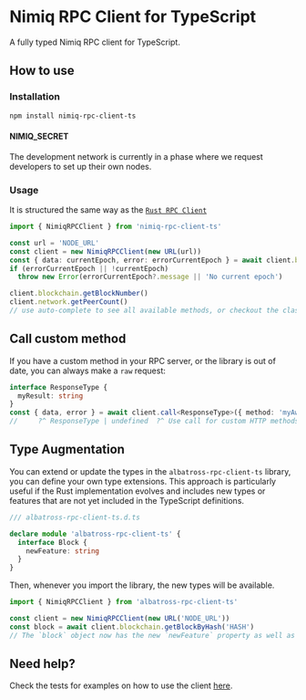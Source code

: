 # Nimiq RPC Client for TypeScript

A fully typed Nimiq RPC client for TypeScript.

## How to use

### Installation

```bash
npm install nimiq-rpc-client-ts
```

#### NIMIQ_SECRET

<!--
The development network is currently in a phase where we are giving RPC access to interested developers. Its main purpose is to invite all developers to exercise and test the Nimiq 2.0 RPC functionality (to see how it fits for their app use cases), and we invite them to file and report any issues through our GitHub repository. Using the TOKEN that will be given after requesting developer access from a team member through our social media channels.
-->

The development network is currently in a phase where we request developers to set up their own nodes.

### Usage

It is structured the same way as the [`Rust RPC Client`](https://github.com/nimiq/core-rs-albatross/tree/albatross/rpc-server/src/dispatchers)

```typescript
import { NimiqRPCClient } from 'nimiq-rpc-client-ts'

const url = 'NODE_URL'
const client = new NimiqRPCClient(new URL(url))
const { data: currentEpoch, error: errorCurrentEpoch } = await client.blockchain.getEpochNumber()
if (errorCurrentEpoch || !currentEpoch)
  throw new Error(errorCurrentEpoch?.message || 'No current epoch')

client.blockchain.getBlockNumber()
client.network.getPeerCount()
// use auto-complete to see all available methods, or checkout the class https://github.com/onmax/albatross-rpc-client-ts/blob/main/src/index.ts#L26
```

## Call custom method

If you have a custom method in your RPC server, or the library is out of date, you can always make a `raw` request:

```ts
interface ResponseType {
  myResult: string
}
const { data, error } = await client.call<ResponseType>({ method: 'myAwesomeCustomMethod', params: ['FirstParameter', 'secondParameter'] }, { /* some http options */ })
//     ?^ ResponseType | undefined  ?^ Use call for custom HTTP methods or `subscribe` for custom WS
```

## Type Augmentation

You can extend or update the types in the `albatross-rpc-client-ts` library, you can define your own type extensions. This approach is particularly useful if the Rust implementation evolves and includes new types or features that are not yet included in the TypeScript definitions.

```typescript
/// albatross-rpc-client-ts.d.ts

declare module 'albatross-rpc-client-ts' {
  interface Block {
    newFeature: string
  }
}
```

Then, whenever you import the library, the new types will be available.

```ts
import { NimiqRPCClient } from 'albatross-rpc-client-ts'

const client = new NimiqRPCClient(new URL('NODE_URL'))
const block = await client.blockchain.getBlockByHash('HASH')
// The `block` object now has the new `newFeature` property as well as the other properties defined by the library
```

## Need help?

Check the tests for examples on how to use the client [here](./src/index.test.ts).
